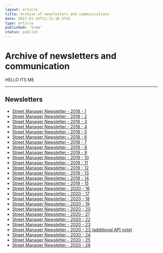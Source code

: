```yaml
---
layout: article
title: Archive of newsletters and communications
date: 2021-01-26T11:12:38.374Z
type: article
published: 'true'
status: publish
---
```

<h1 class="govuk-heading-xl">Archive of newsletters and communication</h1>

HELLO ITS ME

<hr class="govuk-section-break govuk-section-break--xl govuk-section-break--visible">

<h2 id="documentation" class="govuk-heading-l">Newsletters</h2>

<ul class="govuk-list govuk-list--bullet">
  <li>
    <a class="govuk-link" href="https://departmentfortransport.github.io/street-manager-docs/assets/files/archive/180702_Street%20Manager%20Newsletter%201.pdf">
      Street Manager Newsletter - 2018 - 1
    </a>
  </li>
  <li>
    <a class="govuk-link" href="https://departmentfortransport.github.io/street-manager-docs/assets/files/archive/180724_Street%20Manager%20Newsletter%202.pdf">
      Street Manager Newsletter - 2018 - 2
    </a>
  </li>
  <li>
    <a class="govuk-link" href="https://departmentfortransport.github.io/street-manager-docs/assets/files/archive/180823_Street%20Manager%20Newsletter%203.pdf">
      Street Manager Newsletter - 2018 - 3
    </a>
  </li>
  <li>
    <a class="govuk-link" href="https://departmentfortransport.github.io/street-manager-docs/assets/files/archive/180911_Street%20Manager%20Newsletter%204.pdf">
      Street Manager Newsletter - 2018 - 4
    </a>
  </li>
  <li>
    <a class="govuk-link" href="https://departmentfortransport.github.io/street-manager-docs/assets/files/archive/180927_Street%20Manager%20Newsletter%205.pdf">
      Street Manager Newsletter - 2018 - 5
    </a>
  </li>
  <li>
    <a class="govuk-link" href="https://departmentfortransport.github.io/street-manager-docs/assets/files/archive/181018_Street%20Manager%20Newsletter%206.pdf">
      Street Manager Newsletter - 2018 - 6
    </a>
  </li>
  <li>
    <a class="govuk-link" href="https://departmentfortransport.github.io/street-manager-docs/assets/files/archive/181207_Street%20Manager%20Newsletter%207.pdf">
      Street Manager Newsletter - 2018 - 7
    </a>
  </li>
  <li>
    <a class="govuk-link" href="https://departmentfortransport.github.io/street-manager-docs/assets/files/archive/190117_Street%20Manager%20Newsletter%208.pdf">
      Street Manager Newsletter - 2019 - 8
    </a>
  </li>
  <li>
    <a class="govuk-link" href="https://departmentfortransport.github.io/street-manager-docs/assets/files/archive/190319_Street%20Manager%20Newsletter%209.pdf">
      Street Manager Newsletter - 2019 - 9
    </a>
  </li>
  <li>
    <a class="govuk-link" href="https://departmentfortransport.github.io/street-manager-docs/assets/files/archive/190501_Street%20Manager%20Newsletter%2010.docx">
      Street Manager Newsletter - 2019 - 10
    </a>
  </li>
   <li>
    <a class="govuk-link" href="https://departmentfortransport.github.io/street-manager-docs/assets/files/archive/190610_Street%20Manager%20Newsletter%2011.pdf">
      Street Manager Newsletter - 2019 - 11
    </a>
  </li>
   <li>
    <a class="govuk-link" href="https://departmentfortransport.github.io/street-manager-docs/assets/files/archive/Street%20Manager%20Newsletter%2012.pdf">
      Street Manager Newsletter - 2019 - 12
    </a>
  </li>
   <li>
    <a class="govuk-link" href="https://departmentfortransport.github.io/street-manager-docs/assets/files/archive/Street%20Manager%20Newsletter%2013.pdf">
      Street Manager Newsletter - 2019 - 13
    </a>
  </li>
   <li>
    <a class="govuk-link" href="https://departmentfortransport.github.io/street-manager-docs/assets/files/archive/Street%20Manager%20Newsletter%2014%20(1).pdf">
      Street Manager Newsletter - 2019 - 14
    </a>
  </li>
   <li>
    <a class="govuk-link" href="https://departmentfortransport.github.io/street-manager-docs/assets/files/archive/Street%20Manager%20Newsletter%2015%20December%202019.pdf">
      Street Manager Newsletter - 2019 - 15
    </a>
  </li>
   <li>
    <a class="govuk-link" href="https://departmentfortransport.github.io/street-manager-docs/assets/files/archive/Street-Manager-Newsletter-16-January-2020.pdf">
      Street Manager Newsletter - 2020 - 16
    </a>
  </li>
  <li>
    <a class="govuk-link" href="https://departmentfortransport.github.io/street-manager-docs/assets/files/archive/Street-Manager-Newsletter-17-January-2020.pdf">
      Street Manager Newsletter - 2020 - 17
    </a>
  </li>
  <li>
    <a class="govuk-link" href="https://departmentfortransport.github.io/street-manager-docs/assets/files/archive/Street%20Manager%20Newsletter%2018_10%20February%202020.pdf">
      Street Manager Newsletter - 2020 - 18
    </a>
  </li>
  <li>
    <a class="govuk-link" href="https://departmentfortransport.github.io/street-manager-docs/assets/files/archive/Street-Manager-Newsletter-19-February-2020.pdf">
      Street Manager Newsletter - 2020 - 19
    </a>
  </li>
    <li>
    <a class="govuk-link" href="https://departmentfortransport.github.io/street-manager-docs/assets/files/archive/Street-Manager-Newsletter-13-March-2020.pdf">
      Street Manager Newsletter - 2020 - 20
    </a>
  </li>
  <li>
    <a class="govuk-link" href="https://departmentfortransport.github.io/street-manager-docs/assets/files/archive/Street-Manager-Newsletter-27-March-2020.pdf">
      Street Manager Newsletter - 2020 - 21
    </a>
  </li>
  <li>
    <a class="govuk-link" href="https://departmentfortransport.github.io/street-manager-docs/assets/files/archive/Street-Manager-Newsletter-23-April-2020.pdf">
      Street Manager Newsletter - 2020 - 22
      </a>
  </li>
       <li>
    <a class="govuk-link" href="https://departmentfortransport.github.io/street-manager-docs/assets/files/archive/Street-Manager-Newsletter-05-June-2020.pdf">
      Street Manager Newsletter - 2020 - 23
      </a>
  </li>
   <li>
    <a class="govuk-link" href="https://departmentfortransport.github.io/street-manager-docs/assets/files/archive/API-versioning-note.pdf">
      Street Manager Newsletter - 2020 - 23 (additional API note)
      </a>
  </li>
  <li>
    <a class="govuk-link" href="https://departmentfortransport.github.io/street-manager-docs/assets/files/archive/Newsletter%2024.pdf">
      Street Manager Newsletter - 2020 - 24
      </a>
  </li>
  <li>
    <a class="govuk-link" href="https://departmentfortransport.github.io/street-manager-docs/assets/files/archive/Newsletter%2025.pdf">
      Street Manager Newsletter - 2020 - 25
      </a>
  </li>
  <li>
    <a class="govuk-link" href="https://departmentfortransport.github.io/street-manager-docs/assets/files/archive/Newsletter%2026.pdf">
      Street Manager Newsletter - 2020 - 26
      </a>
  </li>
